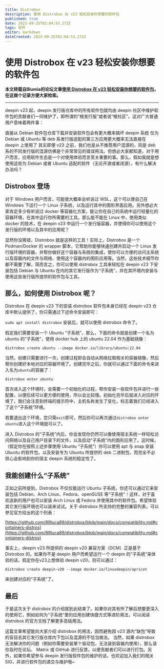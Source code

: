 ```yaml
---
title: Distrobox
description: 使用 Distrobox 在 v23 轻松安装你想要的软件包
published: true
date: 2023-09-25T02:04:53.272Z
tags: 软件
editor: markdown
dateCreated: 2023-09-25T02:04:53.272Z
---
```


# 使用 Distrobox 在 v23 轻松安装你想要的软件包
**本文转载自Blumia的论坛文章[使用 Distrobox 在 v23 轻松安装你想要的软件包](https://bbs.deepin.org/post/257787)，在这做个记录方便大家检索。**

---
deepin v23 起，deepin 发行版仓库中的所有软件包就均由 deepin 社区中维护软件包的贡献者们一同维护了，即所谓的“根发行版”或者说“根社区”。这对广大普通用户意味着两件事：

直接从 Debian 软件包仓库下载并安装软件包会有更大概率搞坏 deepin 系统
仅为 Debian 或 Ubuntu 等 deb 系发行版适配的第三方应用更大概率无法直接在 deepin 上使用了
其实即便 v23 之前，我们也是从不推荐用户混源的，同是 deb 系的不同发行版的混源仿佛是个非常常见的错误用法。但想必大家都知道，对于用户而言，应用软件生态是一个对使用体验而言至关重要的事。那么，假如我就是想使用这些为 Debian 或者 Ubuntu 适配的软件（无论开源或者闭源），有什么解决办法吗？

## Distrobox 登场
对于 Windows 用户而言，可能很大概率会听说过 WSL，这个可以使自己在 Windows 下运行一个 Linux 子系统，以及运行其中的图形界面应用。另外想必大家肯定多少有听说过 docker 等容器化方案，能让你在自己的系统中运行轻量化的容器环境，在其中运行你所需要的工具。那么能不能在 Linux 中，使用类似 docker 的技术，在 deepin v23 中运行一个发行版容器，并使得你可以使用这个发行版的环境以及其中的应用呢？

显然你没猜错，Distrobox 就是这样的工具！实际上，Distrobox 是一个 Podman/Docker 的 wrapper 脚本，它帮助你能够快速创建并启动一个 Linux 发行版环境的容器，并帮你做好这个容器与系统的集成，使你可以方便的访问主系统以及容器内的文件与网络、使用这个容器内的图形应用等。当然，这些技术细节你都不需要了解，简而言之，你可以使用 distrobox 工具来轻松在 deepin v23 下安装包括 Debian 与 Ubuntu 在内的其它发行版作为“子系统”，并在其环境内安装与使用这些发行版所提供的软件包与工具。

## 那么，如何使用 Distrobox 呢？

Distrobox 在 deepin v23 下的安装
distrobox 软件包本身已经在 deepin v23 仓库中默认提供了，你只需通过下述命令安装即可：

```sudo apt install distrobox```
安装后，就可以使用 distrobox 命令了。

假定我们需要安装一个 Ubuntu “子系统”，那么，下面的命令就是创建一个名为 ubuntu 的“子系统”，使用 docker hub 上的 ubuntu 22.04 作为基础镜像：
```
distrobox create ubuntu --image docker.io/library/ubuntu:22.04
```
当然，创建只需要进行一次，创建过程即会自动从网络拉取相关的容器镜像，然后帮你创建好本地对应的容器环境了。创建完毕之后，你就可以通过下面的命令来进入名为`ubuntu`的容器了：
```
distrobox enter ubuntu
```
首次进入这个环境时，会需要一个初始化的过程，帮你安装一些软件包并进行一些配置，以便后续可以更方便的使用，所以会比较慢。初始化完毕后就进入对应的环境了，我们会注意到终端的提示符中，主机名称发生了变化，标志着我们已经进入了这个“子系统”环境。

若要退出这个环境，您只需`exit`即可，然后你可以再次通过`distrobox enter ubuntu`进入这个环境就可以了。

进入 Distrobox 的“子系统”内后，你会发现你仍然可以像使用宿主系统一样轻松访问网络以及自己用户目录下的文件，以及启动“子系统”内的图形应用了。这时候，（假定你在按照上述步骤使用 Ubuntu “子系统”）你可以使用 apt 与 snap 安装 Ubuntu 的软件包，以及安装专为 Ubuntu 所提供的 deb 二进制包，而完全不必担心会影响到你的宿主 deepin 系统的稳定性了。

## 我能创建什么“子系统”
正如之前所提到，Distrobox 不仅仅能运行 Ubuntu 子系统，你还可以通过它来安装包括 Debian、Arch Linux、Fedora、openSUSE 等“子系统”！这样，对于喜欢追新的用户也可以安装 Arch Linux 或 Fedora 并使用其中的软件包。希望体验其它发行版环境也可以装来试试。关于 distrobox 所支持的完整的兼容列表，可以参见官方给出的这个列表：

[https://github.com/89luca89/distrobox/blob/main/docs/compatibility.md#containers-distros](https://github.com/89luca89/distrobox/blob/main/docs/compatibility.md#containers-distros)

事实上，deepin v23 所提供的 deepin v20 兼容方案（DCM）正是基于 Distrobox 的。如果你不是 deepin 用户而希望运行一个 deepin 的“子系统”来体验的话，假定你在v23上想体验 deepin v20，则可以通过：
```
distrobox create deepin-v20 --image docker.io/linuxdeepin/apricot
```
 来创建对应的“子系统”了。
## 最后
于是这次关于 distrobox 的介绍就到此结束了。如果你对其有所了解后想要更深入的使用它，例如如何为“子系统”里的应用创建快捷方式等进阶用法，可以阅读 distrobox 的官方文档了解更多高级用法。

这篇文章希望能向大家介绍 distrobox 的用法，因而避免因 v23 源内“缺包”导致的盲目去其它发行版仓库内下包以及混源的不恰当做法。
当然，如果 distrobox 无法解决你的问题（例如你需要安装某个驱动包，无法装到容器内使用），那么请你及时在论坛、 Matrix 或 GitHub 进行反馈，以便贡献者们可以进行打包。另外，如果你希望参与 deepin 发行版软件包的维护的话，也欢迎加入我们的相关 SIG，并进行软件包的递交与维护哦~

